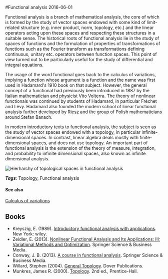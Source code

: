 
#Functional analysis
2016-06-01

Functional analysis is a branch of mathematical analysis, the core of which is formed by the study of vector spaces endowed with some kind of limit-related structure (e.g. inner product, norm, topology, etc.) and the linear operators acting upon these spaces and respecting these structures in a suitable sense. The historical roots of functional analysis lie in the study of spaces of functions and the formulation of properties of transformations of functions such as the Fourier transform as transformations defining continuous, unitary etc. operators between function spaces. This point of view turned out to be particularly useful for the study of differential and integral equations.

The usage of the word functional goes back to the calculus of variations, implying a function whose argument is a function and the name was first used in Hadamard's 1910 book on that subject. However, the general concept of a functional had previously been introduced in 1887 by the Italian mathematician and physicist Vito Volterra. The theory of nonlinear functionals was continued by students of Hadamard, in particular Fréchet and Lévy. Hadamard also founded the modern school of linear functional analysis further developed by Riesz and the group of Polish mathematicians around Stefan Banach.

In modern introductory texts to functional analysis, the subject is seen as the study of vector spaces endowed with a topology, in particular infinite-dimensional spaces. In contrast, linear algebra deals mostly with finite-dimensional spaces, and does not use topology. An important part of functional analysis is the extension of the theory of measure, integration, and probability to infinite dimensional spaces, also known as infinite dimensional analysis.

![Hierharchy of topological spaces in functional analysis](http://i.stack.imgur.com/lbN6I.jpg)

***Tags***: Topology, Functional analysis

#### See also
[Calculus of variations](/calculus_of_variations)
## Books
* Kreyszig, E. (1989). [Introductory functional analysis with applications](https://www.goodreads.com/book/show/241452.Introductory_Functional_Analysis_with_Applications). New York: wiley.
* Zeidler, E. (2013). [Nonlinear Functional Analysis and Its Applications: III: Variational Methods and Optimization](https://www.goodreads.com/book/show/5847365-nonlinear-functional-analysis-and-its-applications). Springer Science & Business Media.
* Conway, J. B. (2013). [A course in functional analysis](https://www.goodreads.com/book/show/1472955.A_Course_in_Functional_Analysis). Springer Science & Business Media.
* Willard, Stephen (2004). [General Topology](https://www.goodreads.com/book/show/116423.General_Topology). Dover Publications.
* Munkres, James R. (2000). [Topology](https://www.goodreads.com/book/show/116418.Topology). 2nd ed., Prentice-Hall.


